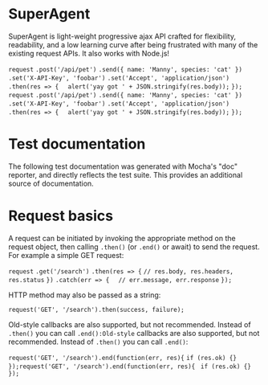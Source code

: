 # SuperAgent

SuperAgent is light-weight progressive ajax API crafted for flexibility, readability, and a low learning curve after being frustrated with many of the existing request APIs. It also works with Node.js!

 `request`
   `.post('/api/pet')`
   `.send({ name: 'Manny', species: 'cat' })`
   `.set('X-API-Key', 'foobar')`
   `.set('Accept', 'application/json')`
   `.then(res => {`
    `  alert('yay got ' + JSON.stringify(res.body));`
   `}); request`
   `.post('/api/pet')`
   `.send({ name: 'Manny', species: 'cat' })`
   `.set('X-API-Key', 'foobar')`
   `.set('Accept', 'application/json')`
   `.then(res => {`
    `  alert('yay got ' + JSON.stringify(res.body));`
   `});`

   # Test documentation

   The following test documentation was generated with Mocha's "doc" reporter, and directly reflects the test suite. This provides an additional source of documentation.

   # Request basics

   A request can be initiated by invoking the appropriate method on the request object, then calling `.then()` (or `.end()` or await) to send the request. For example a simple GET request:

   `request`
   `.get('/search')`
   `.then(res => {`
      `// res.body, res.headers, res.status`
   `})`
   `.catch(err => {`
    `  // err.message, err.response`
   `});`

   HTTP method may also be passed as a string:

   `request('GET', '/search').then(success, failure);`

   Old-style callbacks are also supported, but not recommended. Instead of `.then()` you can call `.end():Old-style` callbacks are also supported, but not recommended. Instead of `.then()` you can call `.end()`:

   `request('GET', '/search').end(function(err, res){`
  `if (res.ok) {}`
`});request('GET', '/search').end(function(err, res){`
 ` if (res.ok) {}`
`});`

